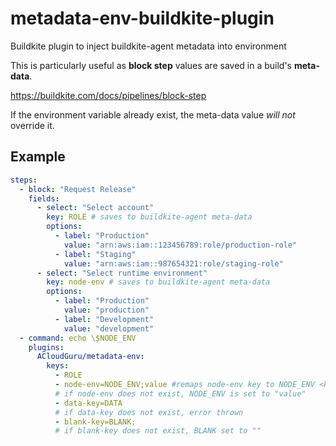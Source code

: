 # metadata-env-buildkite-plugin

Buildkite plugin to inject buildkite-agent metadata into environment

This is particularly useful as **block step** values are saved in a build's **meta-data**.

https://buildkite.com/docs/pipelines/block-step

If the environment variable already exist, the meta-data value _will not_ override it.

## Example

```yml
steps:
  - block: "Request Release"
    fields:
      - select: "Select account"
        key: ROLE # saves to buildkite-agent meta-data
        options:
          - label: "Production"
            value: "arn:aws:iam::123456789:role/production-role"
          - label: "Staging"
            value: "arn:aws:iam::987654321:role/staging-role"
      - select: "Select runtime environment"
        key: node-env # saves to buildkite-agent meta-data
        options:
          - label: "Production"
            value: "production"
          - label: "Development"
            value: "development"
  - command: echo \$NODE_ENV
    plugins:
      ACloudGuru/metadata-env:
        keys:
          - ROLE
          - node-env=NODE_ENV;value #remaps node-env key to NODE_ENV <key>=<alias>
          # if node-env does not exist, NODE_ENV is set to "value"
          - data-key=DATA
          # if data-key does not exist, error thrown
          - blank-key=BLANK;
          # if blank-key does not exist, BLANK set to ""
```